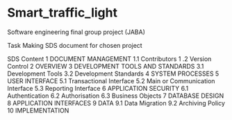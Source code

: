 # Smart_traffic_light
Software engineering final group project (JABA)

Task 
Making SDS document for chosen project

SDS Content
1 DOCUMENT MANAGEMENT
1.1 Contributors 
1 .2 Version Control 
2 OVERVIEW 
3 DEVELOPMENT TOOLS AND STANDARDS 
3.1 Development Tools
3.2 Development Standards
4 SYSTEM PROCESSES 
5 USER INTERFACE
5.1 Transactional Interface 
5.2 Main or Communication Interface 
5.3 Reporting Interface
6 APPLICATION SECURITY 
6.1 Authentication 
6.2 Authorisation 
6.3 Business Objects 
7 DATABASE DESIGN 
8 APPLICATION INTERFACES 
9 DATA
9.1 Data Migration 
9.2 Archiving Policy 
10 IMPLEMENTATION
